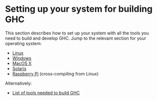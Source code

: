 # Setting up your system for building GHC



This section describes how to set up your system with all the tools you need to build and develop GHC.  Jump to the relevant section for your operating system:


- [Linux](building/preparation/linux)
- [Windows](building/preparation/windows)
- [MacOS X](building/preparation/mac-osx)
- [Solaris](building/preparation/solaris)
- [Raspberry Pi](building/preparation/raspberry-pi) (cross-compiling from Linux)


Alternatively:


- [List of tools needed to build GHC](building/preparation/tools)
